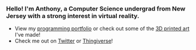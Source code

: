 ### Hello! I'm **Anthony**, a Computer Science undergrad from New Jersey with a strong interest in virtual reality.

- View my [programming portfolio] or check out some of the [3D printed art] I've made!
- Check me out on [Twitter] or [Thingiverse]!

[programming portfolio]: https://bigft.io/portfolio
[3D printed art]: https://bigft.io/art
[Twitter]: https://twitter.com/bigfoootttt
[Thingiverse]: https://www.thingiverse.com/bigfoott